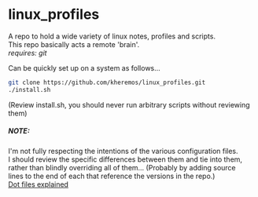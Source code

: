 # linux_profiles
A repo to hold a wide variety of linux notes, profiles and scripts.   
This repo basically acts a remote 'brain'.   
*requires: git*

Can be quickly set up on a system as follows...   
```bash
git clone https://github.com/kheremos/linux_profiles.git
./install.sh
```
(Review install.sh, you should never run arbitrary scripts without reviewing them)


##### NOTE:
I'm not fully respecting the intentions of the various configuration files.   
I should review the specific differences between them and tie into them,   
rather than blindly overriding all of them... (Probably by adding source   
lines to the end of each that reference the versions in the repo.)   
[Dot files explained](http://mywiki.wooledge.org/DotFiles)
